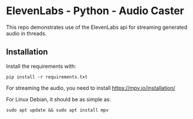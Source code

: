 # ElevenLabs - Python - Audio Caster
This repo demonstrates use of the ElevenLabs api for streaming generated audio in threads.

## Installation
Install the requirements with:
```
pip install -r requirements.txt
```

For streaming the audio, you need to install https://mpv.io/installation/

For Linux Debian, it should be as simple as:
```
sudo apt update && sudo apt install mpv
```